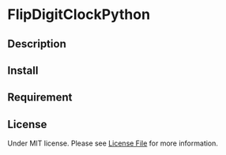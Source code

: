 # FlipDigitClockPython

## Description

## Install

## Requirement




## License

Under MIT license. Please see [License File](https://github.com/lucblender/FlipDigitClockPython/blob/master/LICENSE) for more information.